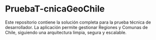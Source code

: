 # PruebaT-cnicaGeoChile
Este repositorio contiene la solución completa para la prueba técnica de desarrollador. La aplicación permite gestionar Regiones y Comunas de Chile, siguiendo una arquitectura limpia, segura y escalable.
